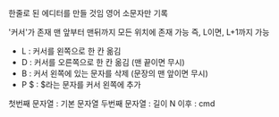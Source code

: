 한줄로 된 에디터를 만들 것임
영어 소문자만 기록

'커서'가 존재
맨 앞부터 맨뒤까지 모든 위치에 존재 가능
즉, L이면, L+1까지 가능

-   L : 커서를 왼쪽으로 한 칸 옮김
-   D : 커서를 오른쪽으로 한 칸 옮김 (맨 끝이면 무시)
-   B : 커서 왼쪽에 있는 문자를 삭제 (문장의 맨 앞이면 무시)
-   P $ : $라는 문자를 커서 왼쪽에 추가

첫번째 문자열 : 기본 문자열
두번째 문자열 : 길이 N
이후 : cmd
